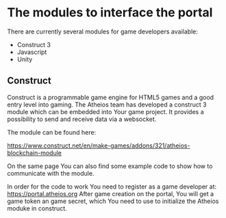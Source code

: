 # The modules to interface the portal
There are currently several modules for game developers available:

* Construct 3
* Javascript
* Unity

## Construct
Construct is a programmable game engine for HTML5 games and a good entry level into 
gaming. The Atheios team has developed a construct 3 module which can be embedded
into Your game project. It provides a possibility to send and receive data via a websocket.

The module can be found here:

https://www.construct.net/en/make-games/addons/321/atheios-blockchain-module

On the same page You can also find some example code to show how to communicate with the module.

In order for the code to work You need to register as a game developer at:
https://portal.atheios.org
After game creation on the portal, You will get a game token an game secret, which You need to use to initialize the Atheios moduke in construct.

